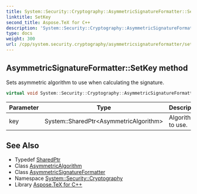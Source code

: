 ```yaml
---
title: System::Security::Cryptography::AsymmetricSignatureFormatter::SetKey method
linktitle: SetKey
second_title: Aspose.TeX for C++
description: 'System::Security::Cryptography::AsymmetricSignatureFormatter::SetKey method. Sets asymmetric algorithm to use when calculating the signature in C++.'
type: docs
weight: 300
url: /cpp/system.security.cryptography/asymmetricsignatureformatter/setkey/
---
```

## AsymmetricSignatureFormatter::SetKey method


Sets asymmetric algorithm to use when calculating the signature.

```cpp
virtual void System::Security::Cryptography::AsymmetricSignatureFormatter::SetKey(System::SharedPtr<AsymmetricAlgorithm> key)=0
```


| Parameter | Type | Description |
| --- | --- | --- |
| key | System::SharedPtr\<AsymmetricAlgorithm\> | Algorithm to use. |

## See Also

* Typedef [SharedPtr](../../../system/sharedptr/)
* Class [AsymmetricAlgorithm](../../asymmetricalgorithm/)
* Class [AsymmetricSignatureFormatter](../)
* Namespace [System::Security::Cryptography](../../)
* Library [Aspose.TeX for C++](../../../)
